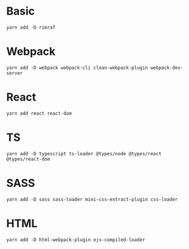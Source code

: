 # Basic
```
yarn add -D rimraf
```

# Webpack
```
yarn add -D webpack webpack-cli clean-webpack-plugin webpack-dev-server
```

# React
```
yarn add react react-dom
```

# TS
```
yarn add -D typescript ts-loader @types/node @types/react @types/react-dom
```

# SASS
```
yarn add -D sass sass-loader mini-css-extract-plugin css-loader
```

# HTML
```
yarn add -D html-webpack-plugin ejs-compiled-loader
``` 